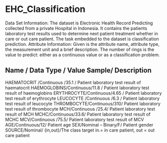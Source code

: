 # EHC_Classification

Data Set Information:
The dataset is Electronic Health Record Predicting collected from a private Hospital in Indonesia. It contains the patients laboratory test results used to determine next patient treatment whether in care or out care patient. The task embedded to the dataset is classification prediction. 
Attribute Information:
Given is the attribute name, attribute type, the measurement unit and a brief description. The number of rings is the value to predict: either as a continuous value or as a classification problem. 

Name / Data Type / Value Sample/ Description
----------------------------- 
HAEMATOCRIT /Continuous /35.1 / Patient laboratory test result of haematocrit
HAEMOGLOBINS/Continuous/11.8 / Patient laboratory test result of haemoglobins
ERYTHROCYTE/Continuous/4.65 /  Patient laboratory test result of erythrocyte
LEUCOCYTE	/Continuous /6.3 / Patient laboratory test result of leucocyte
THROMBOCYTE/Continuous/310/ Patient laboratory test result of thrombocyte
MCH/Continuous /25.4/ Patient laboratory test result of MCH
MCHC/Continuous/33.6/ Patient laboratory test result of MCHC
MCV/Continuous /75.5/ Patient laboratory test result of MCV
AGE/Continuous/12/ Patient age
SEX/Nominal – Binary/F/ Patient gender
SOURCE/Nominal/ {in,out}/The class target in.= in care patient, out = out care patient